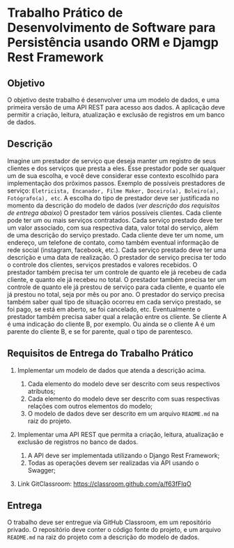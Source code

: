 # Trabalho Prático de Desenvolvimento de Software para Persistência usando ORM e Djamgp Rest Framework

## Objetivo

O objetivo deste trabalho é desenvolver uma um modelo de dados, e uma primeira versão de uma API REST para acesso aos dados. A aplicação deve permitir a criação, leitura, atualização e exclusão de registros em um banco de dados.


## Descrição

Imagine um prestador de serviço que deseja manter um registro de seus clientes e dos serviços que presta a eles. Esse prestador pode ser qualquer um de sua escolha, e você deve considerar esse contexto escolhido para implementação dos prõximos passos. Exemplo de possíveis prestadores de serviço: `Eletricista, Encanador, Filme Maker, Doceiro(a), Boleiro(a), Fotógrafo(a), etc`. A escolha do tipo de prestador deve ser justificada no momento da descrição do modelo de dados (_ver descrição dos requisitos de entrega abaixo_) O prestador tem vários possíveis clientes. Cada cliente pode ter um ou mais serviços contratados. Cada serviço prestado deve ter um valor associado, com sua respectiva data, valor total do serviço, além de uma descrição do serviço prestado. Cada cliente deve ter um nome, um endereço, um telefone de contato, como também eventual informação de rede social (instagram, facebook, etc.). Cada serviço prestado deve ter uma descrição e uma data de realização. O prestador de serviço precisa ter todo o controle dos clientes, serviços prestados e valores recebidos. O prestador também precisa ter um controle de quanto ele já recebeu de cada cliente, e quanto ele já recebeu no total. O prestador também precisa ter um controle de quanto ele já prestou de serviço para cada cliente, e quanto ele já prestou no total, seja por mês ou por ano. O prestador do serviço precisa também saber qual tipo de situação ocorreu em cada serviço prestado, se foi pago, se está em aberto, se foi cancelado, etc. Eventualmente o prestador também precisa saber qual a relação entre os cliente. Se cliente A é uma indicação do cliente B, por exemplo. Ou ainda se o cliente A é um parente do cliente B, e se for parente, qual o tipo de parentesco.

## Requisitos de Entrega do Trabalho Prático

1. Implementar um modelo de dados que atenda a descrição acima.
   1. Cada elemento do modelo deve ser descrito com seus respectivos atributos;
   2. Cada elemento do modelo deve ser descrito com suas respectivas relações com outros elementos do modelo;
   3. O modelo de dados deve ser descrito em um arquivo `README.md` na raiz do projeto.
2. Implementar uma API REST que permita a criação, leitura, atualização e exclusão de registros no banco de dados.
   1. A API deve ser implementada utilizando o Django Rest Framework;
   2. Todas as operações devem ser realizadas via API usando o Swagger;
 
3. Link GitClassroom: https://classroom.github.com/a/f63fFlqO 
 
## Entrega

O trabalho deve ser entregue via GitHub Classroom, em um repositório privado. O repositório deve conter o código fonte do projeto, e um arquivo `README.md` na raiz do projeto com a descrição do modelo de dados.
